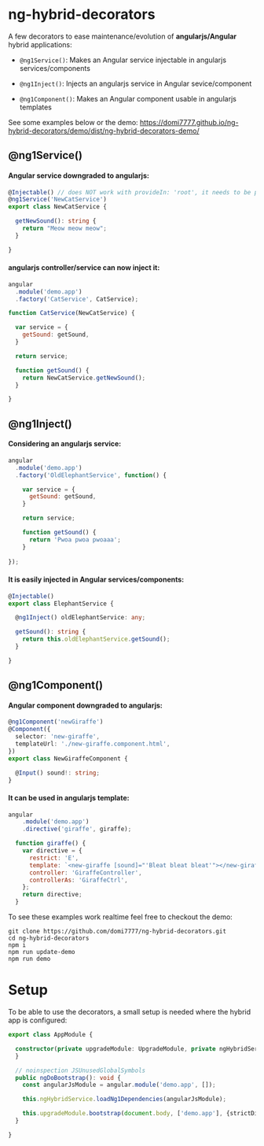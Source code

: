 # ng-hybrid-decorators

A few decorators to ease maintenance/evolution of **angularjs/Angular** hybrid applications:

- `@ng1Service()`: Makes an Angular service injectable in angularjs services/components

- `@ng1Inject()`: Injects an angularjs service in Angular sevice/component

- `@ng1Component()`: Makes an Angular component usable in angularjs templates


See some examples below or the demo: https://domi7777.github.io/ng-hybrid-decorators/demo/dist/ng-hybrid-decorators-demo/

## @ng1Service()
#### Angular service downgraded to angularjs:
```typescript
@Injectable() // does NOT work with provideIn: 'root', it needs to be put in providers of a module
@ng1Service('NewCatService')
export class NewCatService {

  getNewSound(): string {
    return "Meow meow meow";
  }

}
```

#### angularjs controller/service can now inject it:
```javascript
angular
  .module('demo.app')
  .factory('CatService', CatService);

function CatService(NewCatService) {

  var service = {
    getSound: getSound,
  }

  return service;

  function getSound() {
    return NewCatService.getNewSound();
  }

}
```

## @ng1Inject()
#### Considering an angularjs service:
```javascript
angular
  .module('demo.app')
  .factory('OldElephantService', function() {

    var service = {
      getSound: getSound,
    }

    return service;

    function getSound() {
      return 'Pwoa pwoa pwoaaa';
    }
  
});
```
#### It is easily injected in Angular services/components:
```typescript
@Injectable()
export class ElephantService {

  @ng1Inject() oldElephantService: any;

  getSound(): string {
    return this.oldElephantService.getSound();
  }

}
```

## @ng1Component()
#### Angular component downgraded to angularjs:
```typescript
@ng1Component('newGiraffe')
@Component({
  selector: 'new-giraffe',
  templateUrl: './new-giraffe.component.html',
})
export class NewGiraffeComponent {

  @Input() sound!: string;
}
```

#### It can be used in angularjs template:
```javascript
angular
    .module('demo.app')
    .directive('giraffe', giraffe);

  function giraffe() {
    var directive = {
      restrict: 'E',
      template: `<new-giraffe [sound]="'Bleat bleat bleat'"></new-giraffe>`,
      controller: 'GiraffeController',
      controllerAs: 'GiraffeCtrl',
    };
    return directive;
  }
```

To see these examples work realtime feel free to checkout the demo:

```shell script
git clone https://github.com/domi7777/ng-hybrid-decorators.git
cd ng-hybrid-decorators
npm i
npm run update-demo
npm run demo
```

# Setup
To be able to use the decorators, a small setup is needed where the hybrid app is configured:
```typescript
export class AppModule {

  constructor(private upgradeModule: UpgradeModule, private ngHybridService: NgHybridService) {
  }

  // noinspection JSUnusedGlobalSymbols
  public ngDoBootstrap(): void {
    const angularJsModule = angular.module('demo.app', []);

    this.ngHybridService.loadNg1Dependencies(angularJsModule);

    this.upgradeModule.bootstrap(document.body, ['demo.app'], {strictDi: true});
  }

}
```
